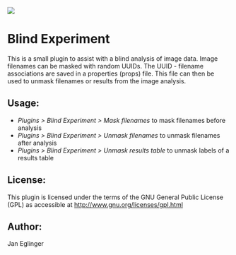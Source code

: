 [![](https://travis-ci.org/imagejan/blind-experiment.svg?branch=master)](https://travis-ci.org/imagejan/blind-experiment)

Blind Experiment
================

This is a small plugin to assist with a blind analysis of image data.
Image filenames can be masked with random UUIDs. The UUID - filename
associations are saved in a properties (props) file. This file can
then be used to unmask filenames or results from the image analysis.

Usage:
------

* *Plugins > Blind Experiment > Mask filenames* to mask filenames before analysis
* *Plugins > Blind Experiment > Unmask filenames* to unmask filenames after analysis
* *Plugins > Blind Experiment > Unmask results table* to unmask labels of a results table

License:
--------

This plugin is licensed under the terms of the GNU General Public License (GPL)
as accessible at http://www.gnu.org/licenses/gpl.html

Author:
-------

Jan Eglinger
